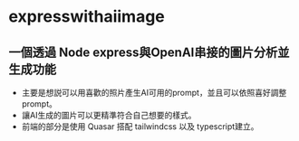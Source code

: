 # expresswithaiimage

## 一個透過 Node express與OpenAI串接的圖片分析並生成功能
* 主要是想説可以用喜歡的照片產生AI可用的prompt，並且可以依照喜好調整prompt。
* 讓AI生成的圖片可以更精準符合自己想要的樣式。
* 前端的部分是使用 Quasar 搭配 tailwindcss 以及 typescript建立。
